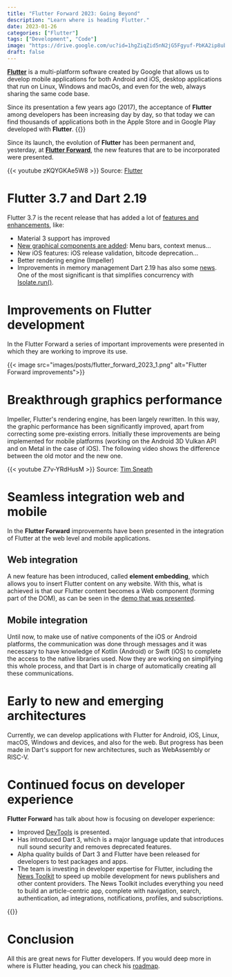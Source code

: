 ```yaml
---
title: "Flutter Forward 2023: Going Beyond"
description: "Learn where is heading Flutter."
date: 2023-01-26
categories: ["Flutter"]
tags: ["Development", "Code"]
image: "https://drive.google.com/uc?id=1hgZiqZid5nN2jG5Fgyuf-PbKA2ip8ubb"
draft: false
---
```


**[Flutter](https://raulferrer.dev/blog/learn_programming_with_flutter/)** is a multi-platform software created by Google that allows us to develop mobile applications for both Android and iOS, desktop applications that run on Linux, Windows and macOs, and even for the web, always sharing the same code base.

Since its presentation a few years ago (2017), the acceptance of **Flutter** among developers has been increasing day by day, so that today we can find thousands of applications both in the Apple Store and in Google Play developed with **Flutter**.
{{<ads1>}}

Since its launch, the evolution of **Flutter** has been permanent and, yesterday, at **[Flutter Forward](https://flutter.dev/events/flutter-forward)**, the new features that are to be incorporated were presented.

{{< youtube zKQYGKAe5W8 >}}
Source: [Flutter](https://www.youtube.com/@flutterdev)

# Flutter 3.7 and Dart 2.19
Flutter 3.7 is the recent release that has added a lot of [features and enhancements](https://docs.flutter.dev/development/tools/sdk/release-notes), like:
* Material 3 support has improved
* [New graphical components are added](https://flutter.github.io/samples/web/material_3_demo/#/): Menu bars, context menus...
* New iOS features: iOS release validation, bitcode deprecation...
* Better rendering engine (Impeller)
* Improvements in memory management
Dart 2.19 has also some [news](https://dart.dev/guides/language/evolution#dart-219). One of the most significant is that simplifies concurrency with [Isolate.run()](https://medium.com/dartlang/better-isolate-management-with-isolate-run-547ef3d6459b).

# Improvements on Flutter development
In the Flutter Forward a series of important improvements were presented in which they are working to improve its use.

{{< image src="images/posts/flutter_forward_2023_1.png" alt="Flutter Forward improvements">}}

# Breakthrough graphics performance
Impeller, Flutter's rendering engine, has been largely rewritten. In this way, the graphic performance has been significantly improved, apart from correcting some pre-existing errors. Initially these improvements are being implemented for mobile platforms (working on the Android 3D Vulkan API and on Metal in the case of iOS).
The following video shows the difference between the old motor and the new one.

{{< youtube Z7v-YRdHusM >}}
Source: [Tim Sneath](https://www.youtube.com/@timsneath2036)

# Seamless integration web and mobile
In the **Flutter Forward** improvements have been presented in the integration of Flutter at the web level and mobile applications.
## Web integration
A new feature has been introduced, called **element embedding**, which allows you to insert Flutter content on any website. With this, what is achieved is that our Flutter content becomes a Web component (forming part of the DOM), as can be seen in the [demo that was presented](https://flutter-forward-demos.web.app/#/).

## Mobile integration
Until now, to make use of native components of the iOS or Android platforms, the communication was done through messages and it was necessary to have knowledge of Kotlin (Android) or Swift (iOS) to complete the access to the native libraries used.
Now they are working on simplifying this whole process, and that Dart is in charge of automatically creating all these communications.

# Early to new and emerging architectures
Currently, we can develop applications with Flutter for Android, iOS, Linux, macOS, Windows and devices, and also for the web.
But progress has been made in Dart's support for new architectures, such as WebAssembly or RISC-V.

# Continued focus on developer experience
**Flutter Forward** has talk about how is focusing on developer experience:
* Improved [DevTools](https://docs.flutter.dev/development/tools/devtools/overview) is presented.
* Has introduced Dart 3, which is a major language update that introduces null sound security and removes deprecated features.
*  Alpha quality builds of Dart 3 and Flutter have been released for developers to test packages and apps.
*  The team is investing in developer expertise for Flutter, including the [News Toolkit](https://github.com/flutter/news_toolkit) to speed up mobile development for news publishers and other content providers. The News Toolkit includes everything you need to build an article-centric app, complete with navigation, search, authentication, ad integrations, notifications, profiles, and subscriptions.

{{<ads2>}}

# Conclusion
All this are great news for Flutter developers. If you would deep more in where is Flutter heading, you can check his [roadmap](https://github.com/flutter/flutter/wiki/Roadmap).